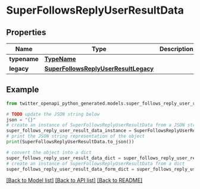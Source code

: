# SuperFollowsReplyUserResultData


## Properties

Name | Type | Description | Notes
------------ | ------------- | ------------- | -------------
**typename** | [**TypeName**](TypeName.md) |  | 
**legacy** | [**SuperFollowsReplyUserResultLegacy**](SuperFollowsReplyUserResultLegacy.md) |  | 

## Example

```python
from twitter_openapi_python_generated.models.super_follows_reply_user_result_data import SuperFollowsReplyUserResultData

# TODO update the JSON string below
json = "{}"
# create an instance of SuperFollowsReplyUserResultData from a JSON string
super_follows_reply_user_result_data_instance = SuperFollowsReplyUserResultData.from_json(json)
# print the JSON string representation of the object
print(SuperFollowsReplyUserResultData.to_json())

# convert the object into a dict
super_follows_reply_user_result_data_dict = super_follows_reply_user_result_data_instance.to_dict()
# create an instance of SuperFollowsReplyUserResultData from a dict
super_follows_reply_user_result_data_form_dict = super_follows_reply_user_result_data.from_dict(super_follows_reply_user_result_data_dict)
```
[[Back to Model list]](../README.md#documentation-for-models) [[Back to API list]](../README.md#documentation-for-api-endpoints) [[Back to README]](../README.md)


